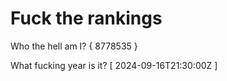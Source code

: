 # Fuck the rankings

Who the hell am I?
{ 8778535 }

What fucking year is it?
[ 2024-09-16T21:30:00Z ]
